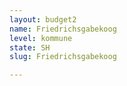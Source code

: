 ```yaml
---
layout: budget2
name: Friedrichsgabekoog
level: kommune
state: SH
slug: Friedrichsgabekoog

---
```



